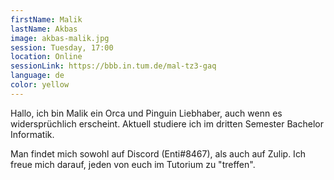 ```yaml
---
firstName: Malik
lastName: Akbas
image: akbas-malik.jpg
session: Tuesday, 17:00
location: Online
sessionLink: https://bbb.in.tum.de/mal-tz3-gaq
language: de
color: yellow
---
```


Hallo, ich bin Malik ein Orca und Pinguin Liebhaber, auch wenn es widersprüchlich erscheint.
Aktuell studiere ich im dritten Semester Bachelor Informatik.

Man findet mich sowohl auf Discord (Enti#8467), als auch auf Zulip.
Ich freue mich darauf, jeden von euch im Tutorium zu "treffen".
